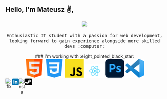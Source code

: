 ## Hello, I'm Mateusz :v:, 

<p align="center">
  <img src="https://media2.giphy.com/media/vzO0Vc8b2VBLi/giphy.gif" width=300>
  <br><br>
  <samp>
   Enthusiastic IT student  with a passion for web development, looking forward to gain experience alongside more skilled devs :computer:
  </samp>
</p>



<div align="center">
  ### I'm working with :eight_pointed_black_star: 
  <br>

<img src="https://raw.githubusercontent.com/totylkopierdola/totylkopierdola/main/img/html.png" width=60>
<img src="https://raw.githubusercontent.com/totylkopierdola/totylkopierdola/main/img/css.png" width=60>
<img src="https://raw.githubusercontent.com/totylkopierdola/totylkopierdola/main/img/js.png" width=60>
<img src="https://raw.githubusercontent.com/totylkopierdola/totylkopierdola/main/img/react.png" width=60>
<img src="https://raw.githubusercontent.com/totylkopierdola/totylkopierdola/main/img/ps.png" width=60>
<img src="https://raw.githubusercontent.com/totylkopierdola/totylkopierdola/main/img/vsc.png" width=60>

</div>

<div align="center">
  <a href="https://www.facebook.com/pierdolaq/">
    <img align="left" alt="fb" width="21px" src="https://upload.wikimedia.org/wikipedia/commons/thumb/1/1b/Facebook_icon.svg/1200px-Facebook_icon.svg.png" />
  </a>
  <a href="https://www.linkedin.com/in/mateusz-kudraj-ab606a1ba/">
    <img align="left" alt="Vedant Jajoo Linkdin" width="21px" src="https://raw.githubusercontent.com/edent/SuperTinyIcons/099dc12b59179d07d534069bc8551718f786d91a/images/svg/linkedin.svg" />
  </a>
  <a href="https://www.instagram.com/totylkopierdola/">
    <img align="left" alt="insta" width="21px" src="https://www.flaticon.com/svg/vstatic/svg/2111/2111463.svg?token=exp=1617122217~hmac=7b6f06ef0b87b80fe97d4513059d5026" />
  </a>
  <a href="https://steamcommunity.com/id/shorstky7/">
    <img align="left" alt="" width="21px" src="https://raw.githubusercontent.com/totylkopierdola/totylkopierdola/main/img/steam.png" />
  </a><br/><br/>
  <p align="center">
  </p>
</div>
